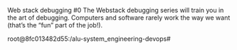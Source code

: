 Web stack debugging #0
The Webstack debugging series will train you in the art of debugging. Computers and software rarely work the way we want (that’s the “fun” part of the job!).

root@8fc013482d55:/alu-system_engineering-devops# 
